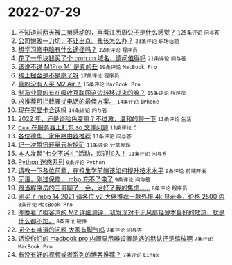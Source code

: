 # 2022-07-29

1. [不知道前两天被二舅感动的，再看江西周公子是什么感觉？](https://www.v2ex.com/t/869372) `125条评论` `问与答`
1. [公司懒政一刀切，不让出京。我该怎么办？](https://www.v2ex.com/t/869391) `23条评论` `职场话题`
1. [想学习修电脑有什么途径吗？](https://www.v2ex.com/t/869396) `22条评论` `程序员`
1. [花了一千块钱买了个 com.cn 域名，请问值得吗](https://www.v2ex.com/t/869437) `21条评论` `问与答`
1. [该说不说 M1Pro 14' 是真的丑](https://www.v2ex.com/t/869418) `19条评论` `MacBook Pro`
1. [稀土掘金是不是崩了呀](https://www.v2ex.com/t/869383) `17条评论` `程序员`
1. [真的没有人买 M2 Air？](https://www.v2ex.com/t/869395) `15条评论` `MacBook Pro`
1. [制造业真的有在吸收互联网这边转移过来的嘛？](https://www.v2ex.com/t/869389) `15条评论` `程序员`
1. [求推荐可拦截骚扰电话的最佳方案。](https://www.v2ex.com/t/869412) `14条评论` `iPhone`
1. [现在买显卡合适吗](https://www.v2ex.com/t/869374) `14条评论` `问与答`
1. [2022 年，还是谈险色变嘛？不过激，温和的聊一下](https://www.v2ex.com/t/869432) `11条评论` `生活`
1. [c++ 在服务器上打包 so 文件问题](https://www.v2ex.com/t/869423) `11条评论` `C`
1. [各位德华，家用路由器推荐](https://www.v2ex.com/t/869397) `11条评论` `问与答`
1. [记一次腾讯轻量云被挖矿](https://www.v2ex.com/t/869393) `11条评论` `分享发现`
1. [本人发起“七夕不送礼”活动，欢迎加入！](https://www.v2ex.com/t/869380) `11条评论` `问与答`
1. [Python 迷惑系列](https://www.v2ex.com/t/869414) `9条评论` `Python`
1. [请教一下各位前辈，在校生学前端该如何提升技术水平](https://www.v2ex.com/t/869411) `9条评论` `前端开发`
1. [无语，刚过保修， mbp 充不了电了](https://www.v2ex.com/t/869385) `9条评论` `问与答`
1. [跟当程序员的三哥聊了一会，治好了我的焦虑……](https://www.v2ex.com/t/869438) `8条评论` `程序员`
1. [刚买了 mbp 14 2021,请各位 v2 大佬推荐一款外接 4k 显示器，价格 2500 内](https://www.v2ex.com/t/869403) `8条评论` `MacBook Pro`
1. [昨晚看了极客湾的 M2 详细测评，我发现对于无风扇轻薄本最好的散热，就是什么都不加。](https://www.v2ex.com/t/869378) `8条评论` `硬件`
1. [问个有味道的问题 大家有脚气吗](https://www.v2ex.com/t/869440) `7条评论` `问与答`
1. [话说你们的 macbook pro 内置显示器设置是选的默认还是缩放啊](https://www.v2ex.com/t/869415) `7条评论` `MacBook Pro`
1. [有没有好的视频或者系列的博客推荐？](https://www.v2ex.com/t/869387) `7条评论` `Linux`
